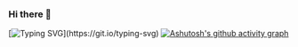 ### Hi there 👋

<!--
**Kittu533/Kittu533** is a ✨ _special_ ✨ repository because its `README.md` (this file) appears on your GitHub profile.

Here are some ideas to get you started:

- 🔭 I’m currently working on ...
- 🌱 I’m currently learning ...
- 👯 I’m looking to collaborate on ...
- 🤔 I’m looking for help with ...
- 💬 Ask me about ...
- 📫 How to reach me: ...
- 😄 Pronouns: ...
- ⚡ Fun fact: ...
-->

[![Typing SVG](https://readme-typing-svg.demolab.com?font=Jetbrain&pause=1000&random=false&width=435&lines=Hi+Everyone+%F0%9F%91%8B%2C+I+am+Ryobi;Let's+be+good+friends.)](https://git.io/typing-svg)
[![Ashutosh's github activity graph](https://github-readme-activity-graph.vercel.app/graph?username=RyobiSuryaAtmaja&theme=react-dark)](https://github.com/ashutosh00710/github-readme-activity-graph)